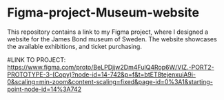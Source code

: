# Figma-project-Museum-website

This repository contains a link to my Figma project, where I designed a website for the James Bond museum of Sweden. 
The website showcases the available exhibitions, and ticket purchasing.

#LINK TO PROJECT: https://www.figma.com/proto/BeLPDjjw2Dm4FulQ4Rop6W/VIZ.-PORT2-PROTOTYPE-3-(Copy)?node-id=14-742&p=f&t=btET8tejenxuiA9i-0&scaling=min-zoom&content-scaling=fixed&page-id=0%3A1&starting-point-node-id=14%3A742 
